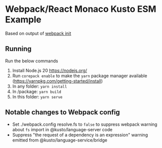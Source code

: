 # Webpack/React Monaco Kusto ESM Example

Based on output of [webpack init](https://webpack.js.org/api/cli/#init)

## Running

Run the below commands

1. Install Node.js 20 https://nodejs.org/
2. Run `corepack enable` to make the `yarn` package manager available (https://yarnpkg.com/getting-started/install)
3. In any folder: `yarn install`
4. In /package: `yarn build`
5. In this folder: `yarn serve`

## Notable changes to Webpack config

-   Set ./webpack.config resolve.fs to `false` to suppress webpack warning about
    `fs` import in @kusto/language-server code
-   Suppress "the request of a dependency is an expression" warning emitted from
    @kusto/language-service/bridge
